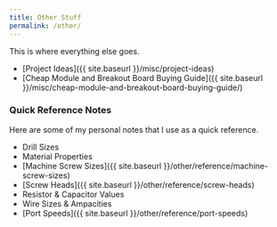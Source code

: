 ```yaml
---
title: Other Stuff
permalink: /other/
---
```


This is where everything else goes.

* [Project Ideas]({{ site.baseurl }}/misc/project-ideas)
* [Cheap Module and Breakout Board Buying Guide]({{ site.baseurl }}/misc/cheap-module-and-breakout-board-buying-guide/)

### Quick Reference Notes

Here are some of my personal notes that I use as a quick reference.

* Drill Sizes
* Material Properties
* [Machine Screw Sizes]({{ site.baseurl }}/other/reference/machine-screw-sizes)
* [Screw Heads]({{ site.baseurl }}/other/reference/screw-heads)
* Resistor & Capacitor Values
* Wire Sizes & Ampacities
* [Port Speeds]({{ site.baseurl }}/other/reference/port-speeds)
